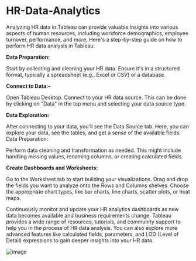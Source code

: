 # HR-Data-Analytics

Analyzing HR data in Tableau can provide valuable insights into various aspects of human resources, including workforce demographics, employee turnover, performance, and more. Here's a step-by-step guide on how to perform HR data analysis in Tableau:

**Data Preparation:**

Start by collecting and cleaning your HR data. Ensure it's in a structured format, typically a spreadsheet (e.g., Excel or CSV) or a database.

**Connect to Data:-**

Open Tableau Desktop.
Connect to your HR data source. This can be done by clicking on "Data" in the top menu and selecting your data source type.

**Data Exploration:**

After connecting to your data, you'll see the Data Source tab. Here, you can explore your data, see the tables, and get a sense of the available fields.
Data Preparation:

Perform data cleaning and transformation as needed. This might include handling missing values, renaming columns, or creating calculated fields.

**Create Dashboards and Worksheets:**

Go to the Worksheet tab to start building your visualizations.
Drag and drop the fields you want to analyze onto the Rows and Columns shelves.
Choose the appropriate chart types, like bar charts, line charts, scatter plots, or heat maps.


Continuously monitor and update your HR analytics dashboards as new data becomes available and business requirements change.
Tableau provides a wide range of resources, tutorials, and community support to help you in the process of HR data analysis. You can also explore more advanced features like calculated fields, parameters, and LOD (Level of Detail) expressions to gain deeper insights into your HR data.


![image](https://github.com/vishal8248862721/HR-Data-Analytics/assets/131672732/9a401a84-5c31-4099-bd01-e48a8f963cec)




